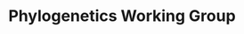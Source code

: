 ---
layout: documentation
lang-ref: beanbag/69/issue-69-phylogenetics-working-group
permalink: /beanbag/69/issue-69-phylogenetics-working-group
title: Phylogenetics Working Group
description: Issue 69 - Phylogenetics Working Group
sideNavigation: sidenav.beanbag69
---